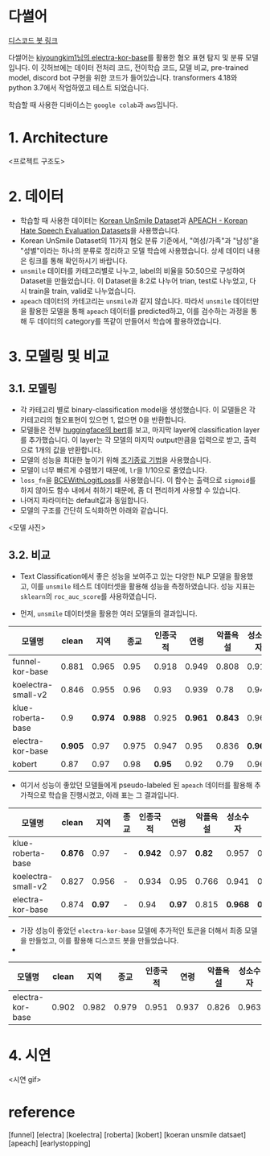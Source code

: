 # 다썰어

[디스코드 봇 링크](https://discord.com/oauth2/authorize?client_id=964031115612536902&permissions=8&scope=bot)

다썰어는 [kiyoungkim1님의 electra-kor-base](https://github.com/kiyoungkim1/LMkor)를 활용한 혐오 표현 탐지 및 분류 모델입니다. 이 깃허브에는 데이터 전처리 코드, 전이학습 코드, 모델 비교, pre-trained model, discord bot 구현을 위한 코드가 들어있습니다. transformers 4.18와 python 3.7에서 작업하였고 테스트 되었습니다.

학습할 때 사용한 디바이스는 `google colab`과 `aws`입니다.

# 1. Architecture

<프로젝트 구조도>

# 2. 데이터

- 학습할 때 사용한 데이터는 [Korean UnSmile Dataset](https://github.com/smilegate-ai/korean_unsmile_dataset?fbclid=IwAR0xTlHYCWK0LtrghSL1bPm2su69-LbjisutmcvLlERlHzroMlVpHq3h71g)과 [APEACH - Korean Hate Speech Evaluation Datasets](https://github.com/jason9693/APEACH?fbclid=IwAR2ZBPFnv8qSy1RRqISoGkTfqmitoSLz0Fma3iPv4PZJvkZo5lAm9kForo8)을 사용했습니다. 
- Korean UnSmile Dataset의 11가지 혐오 분류 기준에서, "여성/가족"과 "남성"을 "성별"이라는 하나의 분류로 정리하고 모델 학습에 사용했습니다. 상세 데이터 내용은 링크를 통해 확인하시기 바랍니다.
- `unsmile` 데이터를 카테고리별로 나누고, label의 비율을 50:50으로 구성하여 Dataset을 만들었습니다. 이 Dataset을 8:2로 나누어 trian, test로 나누었고, 다시 train을 train, valid로 나누었습니다.
- `apeach` 데이터의 카테고리는 `unsmile`과 같지 않습니다. 따라서 `unsmile` 데이터만을 활용한 모델을 통해 `apeach` 데이터를 predicted하고, 이를 검수하는 과정을 통해 두 데이터의 category를 똑같이 만들어서 학습에 활용하였습니다.



# 3. 모델링 및 비교
## 3.1. 모델링

- 각 카테고리 별로 binary-classification model을 생성했습니다. 이 모델들은 각 카테고리의 혐오표현이 있으면 1, 없으면 0을 반환합니다.
- 모델들은 전부 [huggingface의 bert](https://huggingface.co/docs/transformers/main/en/model_doc/bert#bert)를 보고, 마지막 layer에 classification layer를 추가했습니다. 이 layer는 각 모델의 마지막 output만큼을 입력으로 받고, 출력으로 1개의 값을 반환합니다.
- 모델의 성능을 최대한 높이기 위해 [조기종료 기법](https://github.com/Bjarten/early-stopping-pytorch)을 사용했습니다. 
- 모델이 너무 빠르게 수렴했기 때문에, `lr`을 1/10으로 줄였습니다.
- `loss_fn`을 [BCEWithLogitLoss](https://pytorch.org/docs/stable/generated/torch.nn.BCEWithLogitsLoss.html)를 사용했습니다. 이 함수는 출력으로 `sigmoid`를 하지 않아도 함수 내에서 취하기 때문에, 좀 더 편리하게 사용할 수 있습니다. 
- 나머지 파라미터는 default값과 동일합니다.
- 모델의 구조를 간단히 도식화하면 아래와 같습니다.

<모델 사진>

## 3.2. 비교

- Text Classification에서 좋은 성능을 보여주고 있는 다양한 NLP 모델을 활용했고, 이를 `unsmile` 테스트 데이터셋을 활용해 성능을 측정하였습니다. 성능 지표는 `sklearn`의 `roc_auc_score`를 사용하였습니다. 

- 먼저, `unsmile` 데이터셋을 활용한 여러 모델들의 결과입니다.

|모델명|clean|지역|종교|인종국적|연령|악플욕설|성소수자|성별|기타혐오|개인지칭|AVG|
|---|---|---|---|---|---|---|---|---|---|---|---|
|funnel-kor-base|0.881|0.965|0.95|0.918|0.949|0.808|0.919|0.933|0.764|0.934|0.9|
|koelectra-small-v2|0.846|0.955|0.96|0.93|0.939|0.78|0.941|0.931|0.789|0.872|0.89|
|klue-roberta-base|0.9|**0.974**|**0.988**|0.925|**0.961**|**0.843**|0.96|**0.961**|**0.886**|0.917|0.93|
|electra-kor-base|**0.905**|0.97|0.975|0.947|0.95|0.836|**0.969**|0.96|0.837|**0.956**|**0.93**|
|kobert|0.87|0.97|0.98|**0.95**|0.92|0.79|0.96|0.95|0.81|0.86|0.91|


- 여기서 성능이 좋았던 모델들에게 pseudo-labeled 된 `apeach` 데이터를 활용해 추가적으로 학습을 진행시켰고, 아래 표는 그 결과입니다.

|모델명|clean|지역|종교|인종국적|연령|악플욕설|성소수자|성별|기타혐오|개인지칭|AVG|
|---|---|---|---|---|---|---|---|---|---|---|---|
|klue-roberta-base|**0.876**|0.97|-|**0.942**|0.97|**0.82**|0.957|0.955|0.797|0.957|0.916|
|koelectra-small-v2|0.827|0.956|-|0.934|0.95|0.766|0.941|0.926|0.779|0.89|0.89|
|electra-kor-base|0.874|**0.97**|-|0.94|**0.97**|0.815|**0.968**|**0.96**|**0.946**|**0.966**|**0.934**|


- 가장 성능이 좋았던 `electra-kor-base` 모델에 추가적인 토큰을 더해서 최종 모델을 만들었고, 이를 활용해 디스코드 봇을 만들었습니다.
-
|모델명|clean|지역|종교|인종국적|연령|악플욕설|성소수자|성별|기타혐오|개인지칭|AVG|
|---|---|---|---|---|---|---|---|---|---|---|---|
|electra-kor-base|0.902|0.982|0.979|0.951|0.937|0.826|0.963|0.966|0.975|0.954|0.938|

# 4. 시연

<시연 gif>

# reference

[funnel]
[electra]
[koelectra]
[roberta]
[kobert]
[koeran unsmile datsaet]
[apeach]
[earlystopping]
